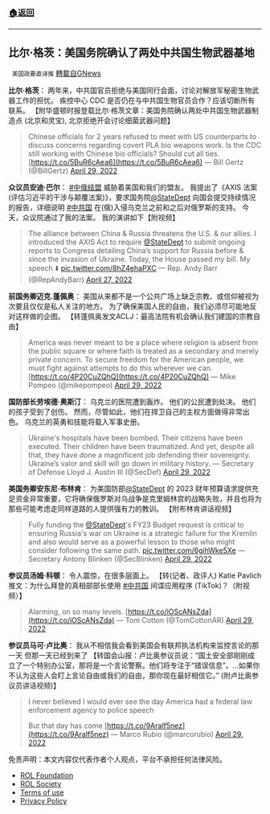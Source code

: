 ###  [:house:返回](README.md)
---


## 比尔·格茨：美国务院确认了两处中共国生物武器基地
` 美国政要直译推` [轉載自GNews](https://gnews.org/zh-hans/2439547/)

**比尔·格茨**： 
两年来，中共国官员拒绝与美国同行会面，讨论对解放军秘密生物武器工作的担忧。 疾控中心 CDC 是否仍在与中共国生物官员合作？应该切断所有联系。 
【附华盛顿时报登载比尔·格茨文章：美国务院确认两处中共国生物武器制造点 (北京和灵宝), 北京拒绝开会讨论细菌武器问题】

> Chinese officials for 2 years refused to meet with US counterparts to discuss concerns regarding covert PLA bio weapons work. Is the CDC still working with Chinese bio officials? Should cut all ties. [https://t.co/5BuR6cAea6](https://t.co/5BuR6cAea6)
> — Bill Gertz (@BillGertz) [April 29, 2022](https://twitter.com/BillGertz/status/1520158185318862849?ref_src=twsrc%5Etfw)

**众议员安迪·巴尔**：
 [#中俄结盟](https://twitter.com/hashtag/%E4%B8%AD%E4%BF%84%E7%BB%93%E7%9B%9F?src=hashtag_click) 威胁着美国和我们的盟友。 我提出了《AXIS 法案(评估习近平的干涉与颠覆法案)》，要求国务院[@StateDept](https://twitter.com/StateDept) 向国会提交持续情况的报告，详细说明 [#中共国](https://twitter.com/hashtag/%E4%B8%AD%E5%85%B1%E5%9B%BD?src=hashtag_click) 在(俄)入侵乌克兰之前和之后对俄罗斯的支持。 今天，众议院通过了我的法案。 我的演讲如下【附视频】

> The alliance between China & Russia threatens the U.S. & our allies. I introduced the AXIS Act to require [@StateDept](https://twitter.com/StateDept?ref_src=twsrc%5Etfw) to submit ongoing reports to Congress detailing China’s support for Russia before & since the invasion of Ukraine. Today, the House passed my bill. My speech ⬇️ [pic.twitter.com/8hZ4ehaPXC](https://t.co/8hZ4ehaPXC)
> — Rep. Andy Barr (@RepAndyBarr) [April 27, 2022](https://twitter.com/RepAndyBarr/status/1519415974260355084?ref_src=twsrc%5Etfw)

**前国务卿迈克.蓬佩奥**： 
美国从来都不是一个公共广场上缺乏宗教、或信仰被视为次要且仅仅是私人关注的地方。 为了确保美国人民的自由，我们必须尽可能地反对这样做的企图。 
【转蓬佩奥发文ACLJ：最高法院有机会确认我们建国的宗教自由】

> America was never meant to be a place where religion is absent from the public square or where faith is treated as a secondary and merely private concern. To secure freedom for the American people, we must fight against attempts to do this wherever we can. [https://t.co/4P20CuZQhQ](https://t.co/4P20CuZQhQ)
> — Mike Pompeo (@mikepompeo) [April 29, 2022](https://twitter.com/mikepompeo/status/1520096330038882305?ref_src=twsrc%5Etfw)

**国防部长劳埃德·奥斯汀**： 
乌克兰的医院遭到轰炸。 他们的公民遭到处决。 他们的孩子受到了创伤。 然而，尽管如此，他们在捍卫自己的主权方面做得非常出色。 乌克兰的英勇和技能将载入军事史册。

> Ukraine's hospitals have been bombed. Their citizens have been executed. Their children have been traumatized. And yet, despite all that, they have done a magnificent job defending their sovereignty. Ukraine’s valor and skill will go down in military history.
> — Secretary of Defense Lloyd J. Austin III (@SecDef) [April 29, 2022](https://twitter.com/SecDef/status/1520114633218080774?ref_src=twsrc%5Etfw)

**美国务卿安东尼·布林肯**： 
为美国防部[@StateDept](https://twitter.com/StateDept) 的 2023 财年预算请求提供充足资金非常重要，它将确保俄罗斯对乌战争是克里姆林宫的战略失败，并且也将为那些可能考虑走同样道路的人提供强有力的教训。 【附布林肯讲话视频】

> Fully funding the [@StateDept](https://twitter.com/StateDept?ref_src=twsrc%5Etfw)'s FY23 Budget request is critical to ensuring Russia's war on Ukraine is a strategic failure for the Kremlin and also would serve as a powerful lesson to those who might consider following the same path. [pic.twitter.com/6gihWke5Xe](https://t.co/6gihWke5Xe)
> — Secretary Antony Blinken (@SecBlinken) [April 29, 2022](https://twitter.com/SecBlinken/status/1520048474024292353?ref_src=twsrc%5Etfw)

**参议员汤姆·科顿**： 
令人震惊，在很多层面上。 【转(记者、政评人) Katie Pavlich推文：为什么拜登的真相部部长使用 [#中共国](https://twitter.com/hashtag/%E4%B8%AD%E5%85%B1%E5%9B%BD?src=hashtag_click) 间谍应用程序 (TikTok)？（附视频）】

> Alarming, on so many levels. [https://t.co/iOScANsZda](https://t.co/iOScANsZda)
> — Tom Cotton (@TomCottonAR) [April 29, 2022](https://twitter.com/TomCottonAR/status/1520134754552721410?ref_src=twsrc%5Etfw)

**参议员马可·卢比奥**： 
我从不相信我会看到美国会有联邦执法机构来监控言论的那一天 
但那一天已经到来了 
【转国会山报：卢比奥参议员说：“国土安全部刚刚成立了一个特别办公室，那将是一个言论警察。他们将专注于“错误信息”。…如果你不认为这些人会盯上言论自由或我们的自由，那你现在最好相信它。” (附卢比奥参议员讲话视频)】

> I never believed I would ever see the day America had a federal law enforcement agency to police speech 
> 
> But that day has come [https://t.co/9Aralf5nez](https://t.co/9Aralf5nez)
> — Marco Rubio (@marcorubio) [April 29, 2022](https://twitter.com/marcorubio/status/1520101663494791169?ref_src=twsrc%5Etfw)

免责声明：本文内容仅代表作者个人观点，平台不承担任何法律风险。
  
- [ROL Foundation](https://rolfoundation.org/)
- [ROL Society](https://rolsociety.org/)
- [Terms of use](https://gnews.org/terms-of-use-3/)
- [Privacy Policy](https://gnews.org/privacy-policy/)
